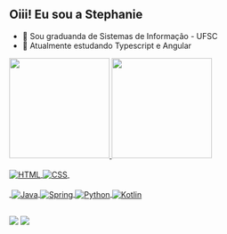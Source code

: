 ## Oiii! Eu sou a Stephanie

- 🔭 Sou graduanda de Sistemas de Informação - UFSC
- 🌱 Atualmente estudando Typescript e Angular

 <div>
  <a href="https://github.com/steph-cs">
  <img height="180em" src="https://github-readme-stats.vercel.app/api?username=steph-cs&show_icons=true&theme=monokai&include_all_commits=true&count_private=true"/>
  <img height="180em" src="https://github-readme-stats.vercel.app/api/top-langs/?username=steph-cs&layout=compact&langs_count=7&theme=monokai"/>
</div>
<div style="display: inline_block"><br>
  
  <img align="center" alt="HTML"  src="https://img.shields.io/badge/HTML5-E34F26?style=for-the-badge&logo=html5&logoColor=white">
  <img align="center" alt="CSS"  src="https://img.shields.io/badge/CSS3-1572B6?style=for-the-badge&logo=css3&logoColor=white>                                                                                  <img align="center" alt="Js" " src="https://img.shields.io/badge/JavaScript-F7DF1E?style=for-the-badge&logo=javascript&logoColor=black"> 
  <img align="center" alt=""  src="https://img.shields.io/badge/Bootstrap-563D7C?style=for-the-badge&logo=bootstrap&logoColor=white">
 
</div>
<div style="display: inline_block"><br>
   <img align="center" alt=""  src="https://img.shields.io/badge/PHP-777BB4?style=for-the-badge&logo=php&logoColor=white">
  <img align="center" alt="Java"  src="https://img.shields.io/badge/Java-ED8B00?style=for-the-badge&logo=java&logoColor=white">
  <img align="center" alt="Spring"  src="https://img.shields.io/badge/Spring-6DB33F?style=for-the-badge&logo=spring&logoColor=white">
  <img align="center" alt="Python"  src="https://img.shields.io/badge/Python-14354C?style=for-the-badge&logo=python&logoColor=white">
 <img align="center" alt="Kotlin"  src="https://img.shields.io/badge/Kotlin-%230095D5.svg?style=for-the-badge&logo=kotlin&logoColor=white">
 
</div> 
  
  ##
 
<div> 
  <a href="mailto:stecampelo@gmail.com"><img src="https://img.shields.io/badge/-Gmail-%23333?style=for-the-badge&logo=gmail&logoColor=white" target="_blank"></a>
  <a href="https://www.linkedin.com/in/stephanie-campelo" target="_blank"><img src="https://img.shields.io/badge/-LinkedIn-%230077B5?style=for-the-badge&logo=linkedin&logoColor=white" target="_blank"></a> 
</div>
